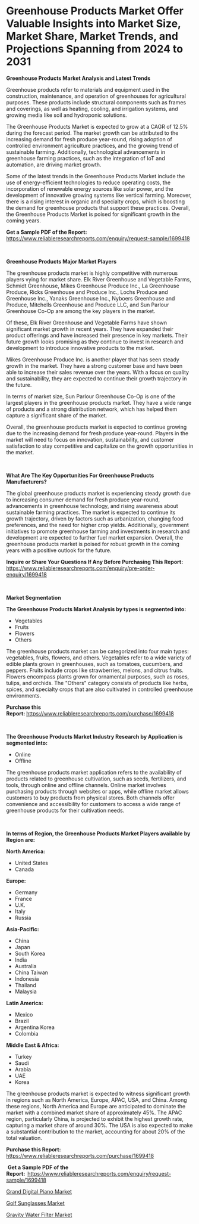 <p><h1>Greenhouse Products Market Offer Valuable Insights into Market Size, Market Share, Market Trends, and Projections Spanning from 2024 to 2031</h1></p><p><strong>Greenhouse Products Market Analysis and Latest Trends</strong></p>
<p><p>Greenhouse products refer to materials and equipment used in the construction, maintenance, and operation of greenhouses for agricultural purposes. These products include structural components such as frames and coverings, as well as heating, cooling, and irrigation systems, and growing media like soil and hydroponic solutions.</p><p>The Greenhouse Products Market is expected to grow at a CAGR of 12.5% during the forecast period. The market growth can be attributed to the increasing demand for fresh produce year-round, rising adoption of controlled environment agriculture practices, and the growing trend of sustainable farming. Additionally, technological advancements in greenhouse farming practices, such as the integration of IoT and automation, are driving market growth.</p><p>Some of the latest trends in the Greenhouse Products Market include the use of energy-efficient technologies to reduce operating costs, the incorporation of renewable energy sources like solar power, and the development of innovative growing systems like vertical farming. Moreover, there is a rising interest in organic and specialty crops, which is boosting the demand for greenhouse products that support these practices. Overall, the Greenhouse Products Market is poised for significant growth in the coming years.</p></p>
<p><strong>Get a Sample PDF of the Report:&nbsp;</strong> <a href="https://www.reliableresearchreports.com/enquiry/request-sample/1699418">https://www.reliableresearchreports.com/enquiry/request-sample/1699418</a></p>
<p>&nbsp;</p>
<p><strong>Greenhouse Products Major Market Players</strong></p>
<p><p>The greenhouse products market is highly competitive with numerous players vying for market share. Elk River Greenhouse and Vegetable Farms, Schmidt Greenhouse, Mikes Greenhouse Produce Inc., La Greenhouse Produce, Ricks Greenhouse and Produce Inc., Lochs Produce and Greenhouse Inc., Yanaks Greenhouse Inc., Nyboers Greenhouse and Produce, Mitchells Greenhouse and Produce LLC, and Sun Parlour Greenhouse Co-Op are among the key players in the market.</p><p>Of these, Elk River Greenhouse and Vegetable Farms have shown significant market growth in recent years. They have expanded their product offerings and have increased their presence in key markets. Their future growth looks promising as they continue to invest in research and development to introduce innovative products to the market.</p><p>Mikes Greenhouse Produce Inc. is another player that has seen steady growth in the market. They have a strong customer base and have been able to increase their sales revenue over the years. With a focus on quality and sustainability, they are expected to continue their growth trajectory in the future.</p><p>In terms of market size, Sun Parlour Greenhouse Co-Op is one of the largest players in the greenhouse products market. They have a wide range of products and a strong distribution network, which has helped them capture a significant share of the market.</p><p>Overall, the greenhouse products market is expected to continue growing due to the increasing demand for fresh produce year-round. Players in the market will need to focus on innovation, sustainability, and customer satisfaction to stay competitive and capitalize on the growth opportunities in the market.</p></p>
<p>&nbsp;</p>
<p><strong>What Are The Key Opportunities For Greenhouse Products Manufacturers?</strong></p>
<p><p>The global greenhouse products market is experiencing steady growth due to increasing consumer demand for fresh produce year-round, advancements in greenhouse technology, and rising awareness about sustainable farming practices. The market is expected to continue its growth trajectory, driven by factors such as urbanization, changing food preferences, and the need for higher crop yields. Additionally, government initiatives to promote greenhouse farming and investments in research and development are expected to further fuel market expansion. Overall, the greenhouse products market is poised for robust growth in the coming years with a positive outlook for the future.</p></p>
<p><strong>Inquire or Share Your Questions If Any Before Purchasing This Report:</strong> <a href="https://www.reliableresearchreports.com/enquiry/pre-order-enquiry/1699418">https://www.reliableresearchreports.com/enquiry/pre-order-enquiry/1699418</a></p>
<p>&nbsp;</p>
<p><strong>Market Segmentation</strong></p>
<p><strong>The Greenhouse Products Market Analysis by types is segmented into:</strong></p>
<p><ul><li>Vegetables</li><li>Fruits</li><li>Flowers</li><li>Others</li></ul></p>
<p><p>The greenhouse products market can be categorized into four main types: vegetables, fruits, flowers, and others. Vegetables refer to a wide variety of edible plants grown in greenhouses, such as tomatoes, cucumbers, and peppers. Fruits include crops like strawberries, melons, and citrus fruits. Flowers encompass plants grown for ornamental purposes, such as roses, tulips, and orchids. The "Others" category consists of products like herbs, spices, and specialty crops that are also cultivated in controlled greenhouse environments.</p></p>
<p><strong>Purchase this Report:&nbsp;</strong><a href="https://www.reliableresearchreports.com/purchase/1699418">https://www.reliableresearchreports.com/purchase/1699418</a></p>
<p>&nbsp;</p>
<p><strong>The Greenhouse Products Market Industry Research by Application is segmented into:</strong></p>
<p><ul><li>Online</li><li>Offline</li></ul></p>
<p><p>The greenhouse products market application refers to the availability of products related to greenhouse cultivation, such as seeds, fertilizers, and tools, through online and offline channels. Online market involves purchasing products through websites or apps, while offline market allows customers to buy products from physical stores. Both channels offer convenience and accessibility for customers to access a wide range of greenhouse products for their cultivation needs.</p></p>
<p>&nbsp;</p>
<p><strong>In terms of Region, the Greenhouse Products Market Players available by Region are:</strong></p>
<p>
    <p> <strong> North America: </strong>
        <ul>
            <li>United States</li>
            <li>Canada</li>
        </ul>
        </p> 
    <p> <strong> Europe: </strong>
        <ul>
            <li>Germany</li>
            <li>France</li>
            <li>U.K.</li>
            <li>Italy</li>
            <li>Russia</li>
        </ul>
        </p> 
    <p> <strong> Asia-Pacific: </strong>
        <ul>
            <li>China</li>
            <li>Japan</li>
            <li>South Korea</li>
            <li>India</li>
            <li>Australia</li>
            <li>China Taiwan</li>
            <li>Indonesia</li>
            <li>Thailand</li>
            <li>Malaysia</li>
        </ul>
        </p> 
    <p> <strong> Latin America: </strong>
        <ul>
            <li>Mexico</li>
            <li>Brazil</li>
            <li>Argentina Korea</li>
            <li>Colombia</li>
        </ul>
        </p> 
    <p> <strong> Middle East & Africa: </strong>
        <ul>
            <li>Turkey</li>
            <li>Saudi</li>
            <li>Arabia</li>
            <li>UAE</li>
            <li>Korea</li>
        </ul>
    </p>
    </p>
<p><p>The greenhouse products market is expected to witness significant growth in regions such as North America, Europe, APAC, USA, and China. Among these regions, North America and Europe are anticipated to dominate the market with a combined market share of approximately 45%. The APAC region, particularly China, is projected to exhibit the highest growth rate, capturing a market share of around 30%. The USA is also expected to make a substantial contribution to the market, accounting for about 20% of the total valuation.</p></p>
<p><strong>Purchase this Report: </strong><a href="https://www.reliableresearchreports.com/purchase/1699418">https://www.reliableresearchreports.com/purchase/1699418</a></p>
<p>&nbsp;<strong>Get a Sample PDF of the Report:&nbsp;&nbsp;</strong><a href="https://www.reliableresearchreports.com/enquiry/request-sample/1699418">https://www.reliableresearchreports.com/enquiry/request-sample/1699418</a></p>
<p><strong></strong></p>
<p><p><a href="https://github.com/redneck06/Market-Research-Report-List-2/blob/main/grand-digital-piano-market.md">Grand Digital Piano Market</a></p><p><a href="https://github.com/nicoletavirag/Market-Research-Report-List-2/blob/main/golf-sunglasses-market.md">Golf Sunglasses Market</a></p><p><a href="https://github.com/peachesmcdowel1/Market-Research-Report-List-1/blob/main/gravity-water-filter-market.md">Gravity Water Filter Market</a></p></p>